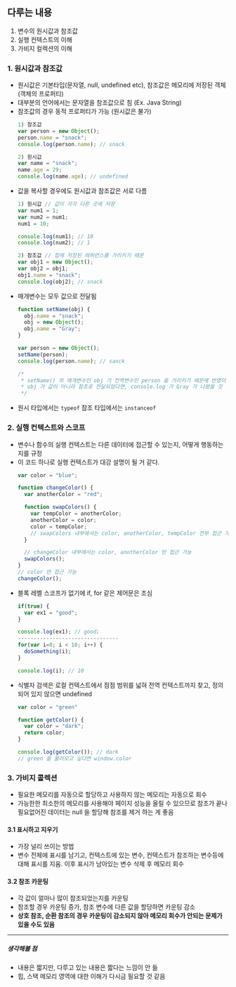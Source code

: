 ## 다루는 내용
  1. 변수의 원시값과 참조값
  2. 실행 컨텍스트의 이해
  3. 가비지 컬렉션의 이해
  
### 1. 원시값과 참조값

- 원시값은 기본타입(문자열, null, undefined etc), 참조값은 메모리에 저장된 객체(객체의 프로퍼티)
- 대부분의 언어에서는 문자열을 참조값으로 침 (Ex. Java String)
- 참조값의 경우 동적 프로퍼티가 가능 (원시값은 불가)
    ```javascript
    1) 참조값
    var person = new Object();
    person.name = "snack";
    console.log(person.name); // snack
    
    2) 원시값
    var name = "snack";
    name.age = 29;
    console.log(name.age); // undefined
    ```
- 값을 복사할 경우에도 원시값과 참조값은 서로 다름
    ```javascript
    1) 원시값 // 값이 각각 다른 곳에 저장
    var num1 = 1;
    var num2 = num1;
    num1 = 10;
    
    console.log(num1); // 10
    console.log(num2); // 1
    
    2) 참조값 // 힙에 저장된 레퍼런스를 가리키기 때문
    var obj1 = new Object();
    var obj2 = obj1;
    obj1.name = "snack";
    console.log(obj2); // snack
    ```
- 매개변수는 모두 값으로 전달됨
    ```javascript
    function setName(obj) {
      obj.name = "snack";
      obj = new Object();
      obj.name = "Gray";
    }
    
    var person = new Object();
    setName(person);
    console.log(person.name); // sanck
    
    /* 
     * setName() 의 매개변수인 obj 가 전역변수인 person 을 가리키기 때문에 반영이 됨
     * obj 가 값이 아니라 참조로 전달되었다면, console.log 가 Gray 가 나왔을 것
     */
    ```
- 원시 타입에서는 `typeof` 참조 타입에서는 `instanceof`

### 2. 실행 컨텍스트와 스코프

- 변수나 함수의 실행 컨텍스트는 다른 데이터에 접근할 수 있는지, 어떻게 행동하는지를 규정
- 이 코드 하나로 실행 컨텍스트가 대강 설명이 될 거 같다.
  ```javascript
  var color = "blue";

  function changeColor() {
    var anotherColor = "red";

    function swapColors() {
      var tempColor = anotherColor;
      anotherColor = color;
      color = tempColor;
      // swapColors 내부에서는 color, anotherColor, tempColor 전부 접근 가능 
    }

    // changeColor 내부에서는 color, anotherColor 만 접근 가능
    swapColors();
  }
  // color 만 접근 가능
  changeColor();
  ```
- 블록 레벨 스코프가 없기에 if, for 같은 제어문은 조심
  ```javascript
  if(true) {
    var ex1 = "good";
  }
  
  console.log(ex1); // good;
  --------------------------------
  for(var i=0; i < 10; i++) {
    doSomething(i);
  }
  
  console.log(i); // 10
  ```
- 식별자 검색은 로컬 컨텍스트에서 점점 범위를 넓혀 전역 컨텍스트까지 찾고, 정의되어 있지 않으면 undefined
  ```javascript
  var color = "green"
  
  function getColor() {
    var color = "dark";
    return color;
  }
  
  console.log(getColor()); // dark
  // green 을 불러오고 싶다면 window.color
  ```
### 3. 가비지 콜렉션

- 필요한 메모리를 자동으로 할당하고 사용하지 않는 메모리는 자동으로 회수
- 가능한한 최소한의 메모리를 사용해야 페이지 성능을 올릴 수 있으므로 참조가 끝나 필요없어진 데이터는 null 을 할당해 참조를 제거 하는 게 좋음

#### 3.1 표시하고 지우기
- 가장 널리 쓰이는 방법
- 변수 전체에 표시를 남기고, 컨텍스트에 있는 변수, 컨텍스트가 참조하는 변수등에 대해 표시를 지움. 이후 표시가 남아있는 변수 삭제 후 메모리 회수

#### 3.2 참조 카운팅
- 각 값이 얼마나 많이 참조되었는지를 카운팅
- 참조할 경우 카운팅 증가, 참조 변수에 다른 값을 할당하면 카운팅 감소
- __상호 참조, 순환 참조의 경우 카운팅이 감소되지 않아 메모리 회수가 안되는 문제가 있을 수도 있음__

---
##### 생각해볼 점
- 내용은 짧지만, 다루고 있는 내용은 짧다는 느낌이 안 듦
- 힙, 스택 메모리 영역에 대한 이해가 다시금 필요할 것 같음
